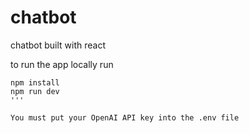# chatbot
chatbot built with react

to run the app locally run 
```
npm install
npm run dev
'''

You must put your OpenAI API key into the .env file

